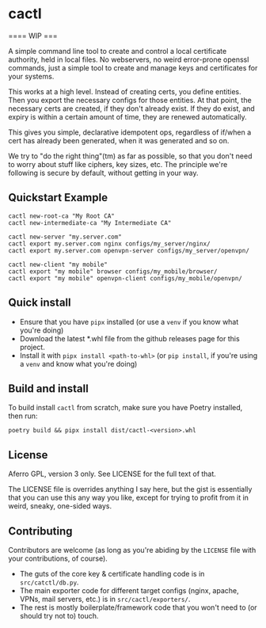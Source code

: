 # cactl

==== WIP ===

A simple command line tool to create and control a local certificate authority, held in local files. No webservers, no weird error-prone openssl commands, just a simple tool to create and manage keys
and certificates for your systems.

This works at a high level. Instead of creating certs, you define entities. Then you export the necessary
configs for those entities. At that point, the necessary certs are created, if they don't already exist. If
they do exist, and expiry is within a certain amount of time, they are renewed automatically.

This gives you simple, declarative idempotent ops, regardless of if/when a cert has already been generated, when it was generated and so on.

We try to "do the right thing"(tm) as far as possible, so that you don't need to worry about stuff like
ciphers, key sizes, etc.  The principle we're following is secure by default, without getting in your way.


## Quickstart Example

```
cactl new-root-ca "My Root CA"
cactl new-intermediate-ca "My Intermediate CA"

cactl new-server "my.server.com"
cactl export my.server.com nginx configs/my_server/nginx/
cactl export my.server.com openvpn-server configs/my_server/openvpn/

cactl new-client "my mobile"
cactl export "my mobile" browser configs/my_mobile/browser/
cactl export "my mobile" openvpn-client configs/my_mobile/openvpn/
```


## Quick install

- Ensure that you have `pipx` installed (or use a `venv` if you know what you're doing)
- Download the latest *.whl file from the github releases page for this project.
- Install it with `pipx install <path-to-whl>` (or `pip install`, if you're using a `venv` and know what you're doing)


## Build and install

To build install `cactl` from scratch, make sure you have Poetry installed, then run:

```poetry build && pipx install dist/cactl-<version>.whl```


## License

Aferro GPL, version 3 only.  See LICENSE for the full text of that.

The LICENSE file is overrides anything I say here, but the gist is essentially that you can use this any way you like, except for trying to profit from it in weird, sneaky, one-sided ways.


## Contributing

Contributors are welcome (as long as you're abiding by the `LICENSE` file with your contributions, of course).

- The guts of the core key & certificate handling code is in `src/catctl/db.py`.
- The main exporter code for different target configs (nginx, apache, VPNs, mail servers, etc.) is in `src/cactl/exporters/`.
- The rest is mostly boilerplate/framework code that you won't need to (or should try not to) touch.
